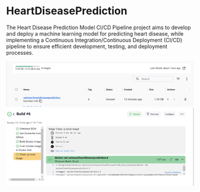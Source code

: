 # HeartDiseasePrediction

The Heart Disease Prediction Model CI/CD Pipeline project aims to develop and deploy a machine learning model for predicting heart disease, while implementing a Continuous Integration/Continuous Deployment (CI/CD) pipeline to ensure efficient development, testing, and deployment processes.

![Screenshot](image.png)
![Screenshot](image4.png)
